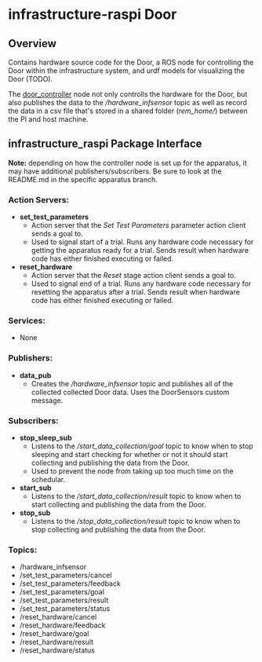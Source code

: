 # infrastructure-raspi Door
## Overview
Contains hardware source code for the Door, a ROS node for controlling the Door within the infrastructure system, and urdf models for visualizing the Door (TODO). 

The [door_controller](https://github.com/OSUrobotics/infrastructure-raspi/blob/door/infrastructure_raspi/src/door_controller.py) node not only controlls the hardware for the Door, but also publishes the data to the _/hardware_infsensor_ topic as well as record the data in a csv file that's stored in a shared folder (_rem_home/_) between the PI and host machine.
## infrastructure_raspi Package Interface

__Note:__ depending on how the controller node is set up for the apparatus, it may have additional publishers/subscribers. Be sure to look at the README.md in the specific apparatus branch.

### Action Servers:
- __set_test_parameters__
  - Action server that the _Set Test Parameters_ parameter action client sends a goal to.
  - Used to signal start of a trial. Runs any hardware code necessary for getting the apparatus ready for a trial. Sends result when hardware code has either finished executing or failed.
- __reset_hardware__
  - Action server that the _Reset_ stage action client sends a goal to.
  - Used to signal end of a trial. Runs any hardware code necessary for resetting the apparatus after a trial. Sends result when hardware code has either finished executing or failed.
### Services:
- None
### Publishers:
- __data_pub__
  - Creates the _/hardware_infsensor_ topic and publishes all of the collected collected Door data. Uses the DoorSensors custom message.
### Subscribers:
- __stop_sleep_sub__
  - Listens to the _/start_data_collection/goal_ topic to know when to stop sleeping and start checking for whether or not it should start collecting and publishing the data from the Door.
  - Used to prevent the node from taking up too much time on the schedular.
- __start_sub__
  - Listens to the _/start_data_collection/result_ topic to know when to start collecting and publishing the data from the Door.
- __stop_sub__
  - Listens to the _/stop_data_collection/result_ topic to know when to stop collecting and publishing the data from the Door.
### Topics:
- /hardware_infsensor
- /set_test_parameters/cancel
- /set_test_parameters/feedback
- /set_test_parameters/goal
- /set_test_parameters/result
- /set_test_parameters/status
- /reset_hardware/cancel
- /reset_hardware/feedback
- /reset_hardware/goal
- /reset_hardware/result
- /reset_hardware/status
